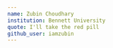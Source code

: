 ```yaml
---
name: Zubin Choudhary
institution: Bennett University
quote: I'll take the red pill
github_user: iamzubin
---
```

